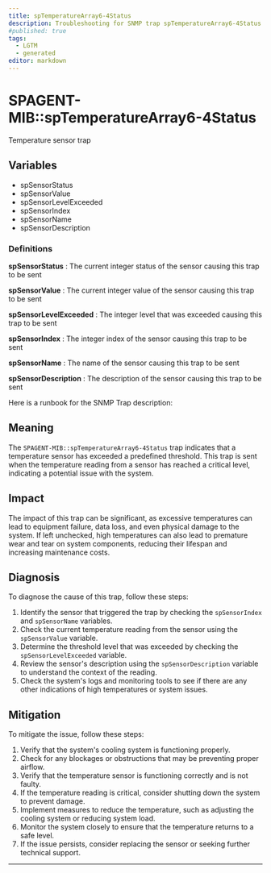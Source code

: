 ```yaml
---
title: spTemperatureArray6-4Status
description: Troubleshooting for SNMP trap spTemperatureArray6-4Status
#published: true
tags:
  - LGTM
  - generated
editor: markdown
---
```


# SPAGENT-MIB::spTemperatureArray6-4Status 

Temperature sensor trap 


## Variables


  - spSensorStatus
  - spSensorValue
  - spSensorLevelExceeded
  - spSensorIndex
  - spSensorName
  - spSensorDescription 

### Definitions 


**spSensorStatus** 
: The current integer status of the sensor causing this trap to be sent 

**spSensorValue** 
: The current integer value of the sensor causing this trap to be sent 

**spSensorLevelExceeded** 
: The integer level that was exceeded causing this trap to be sent 

**spSensorIndex** 
: The integer index of the sensor causing this trap to be sent 

**spSensorName** 
: The name of the sensor causing this trap to be sent 

**spSensorDescription** 
: The description of the sensor causing this trap to be sent 


Here is a runbook for the SNMP Trap description:

## Meaning

The `SPAGENT-MIB::spTemperatureArray6-4Status` trap indicates that a temperature sensor has exceeded a predefined threshold. This trap is sent when the temperature reading from a sensor has reached a critical level, indicating a potential issue with the system.

## Impact

The impact of this trap can be significant, as excessive temperatures can lead to equipment failure, data loss, and even physical damage to the system. If left unchecked, high temperatures can also lead to premature wear and tear on system components, reducing their lifespan and increasing maintenance costs.

## Diagnosis

To diagnose the cause of this trap, follow these steps:

1. Identify the sensor that triggered the trap by checking the `spSensorIndex` and `spSensorName` variables.
2. Check the current temperature reading from the sensor using the `spSensorValue` variable.
3. Determine the threshold level that was exceeded by checking the `spSensorLevelExceeded` variable.
4. Review the sensor's description using the `spSensorDescription` variable to understand the context of the reading.
5. Check the system's logs and monitoring tools to see if there are any other indications of high temperatures or system issues.

## Mitigation

To mitigate the issue, follow these steps:

1. Verify that the system's cooling system is functioning properly.
2. Check for any blockages or obstructions that may be preventing proper airflow.
3. Verify that the temperature sensor is functioning correctly and is not faulty.
4. If the temperature reading is critical, consider shutting down the system to prevent damage.
5. Implement measures to reduce the temperature, such as adjusting the cooling system or reducing system load.
6. Monitor the system closely to ensure that the temperature returns to a safe level.
7. If the issue persists, consider replacing the sensor or seeking further technical support.
---




